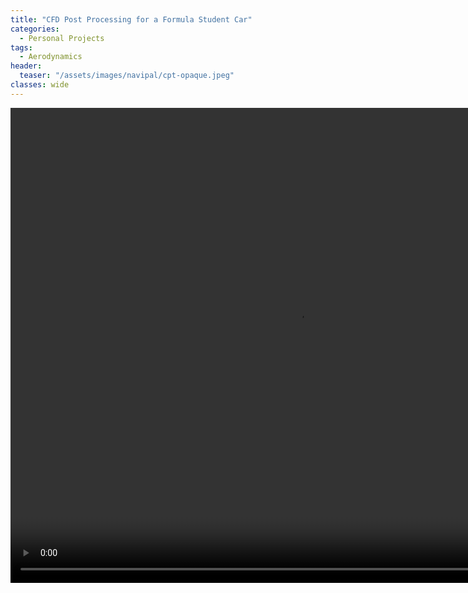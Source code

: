 ```yaml
---
title: "CFD Post Processing for a Formula Student Car"
categories:
  - Personal Projects
tags:
  - Aerodynamics
header:
  teaser: "/assets/images/navipal/cpt-opaque.jpeg"
classes: wide
---
```


<video width="920" height="760" autoplay="autoplay" loop="loop">
  <source src="/assets/videos/cpt-opaque.mp4" type="video/mp4">
</video>
